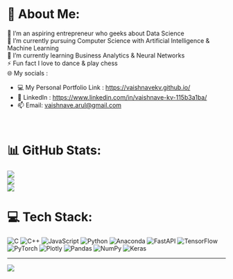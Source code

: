 # 💫 About Me:
🔭 I’m an aspiring entrepreneur who geeks about Data Science<br>💬 I’m currently pursuing Computer Science with Artificial Intelligence & Machine Learning<br>🌱 I’m currently learning Business Analytics & Neural Networks<br>⚡ Fun fact I love to dance & play chess <br> 🌐 My socials : 
  - 💻 My Personal Portfolio Link : https://vaishnavekv.github.io/
  - 🔗 LinkedIn : https://www.linkedin.com/in/vaishnave-kv-115b3a1ba/
  - 📫 Email: vaishnave.arul@gmail.com
<br>


<!--## 🌐 Socials:
[![Instagram](https://img.shields.io/badge/Instagram-%23E4405F.svg?logo=Instagram&logoColor=white)](https://www.instagram.com/vaishnavearul/) [![LinkedIn](https://img.shields.io/badge/LinkedIn-%230077B5.svg?logo=linkedin&logoColor=white)](https://www.linkedin.com/in/vaishnave-kv-115b3a1ba/) -->

# 📊 GitHub Stats:
![](https://github-readme-stats.vercel.app/api?username=vaishnavekv&theme=dracula&hide_border=false&include_all_commits=true&count_private=true)<br/>
![](https://github-readme-streak-stats.herokuapp.com/?user=vaishnavekv&theme=dracula&hide_border=false)<br/>
![](https://github-readme-stats.vercel.app/api/top-langs/?username=vaishnavekv&theme=dracula&hide_border=false&include_all_commits=true&count_private=true&layout=compact)

# 💻 Tech Stack:
![C](https://img.shields.io/badge/c-%2300599C.svg?style=for-the-badge&logo=c&logoColor=white) ![C++](https://img.shields.io/badge/c++-%2300599C.svg?style=for-the-badge&logo=c%2B%2B&logoColor=white) ![JavaScript](https://img.shields.io/badge/javascript-%23323330.svg?style=for-the-badge&logo=javascript&logoColor=%23F7DF1E) ![Python](https://img.shields.io/badge/python-3670A0?style=for-the-badge&logo=python&logoColor=ffdd54) ![Anaconda](https://img.shields.io/badge/Anaconda-%2344A833.svg?style=for-the-badge&logo=anaconda&logoColor=white) ![FastAPI](https://img.shields.io/badge/FastAPI-005571?style=for-the-badge&logo=fastapi) ![TensorFlow](https://img.shields.io/badge/TensorFlow-%23FF6F00.svg?style=for-the-badge&logo=TensorFlow&logoColor=white) ![PyTorch](https://img.shields.io/badge/PyTorch-%23EE4C2C.svg?style=for-the-badge&logo=PyTorch&logoColor=white) ![Plotly](https://img.shields.io/badge/Plotly-%233F4F75.svg?style=for-the-badge&logo=plotly&logoColor=white) ![Pandas](https://img.shields.io/badge/pandas-%23150458.svg?style=for-the-badge&logo=pandas&logoColor=white) ![NumPy](https://img.shields.io/badge/numpy-%23013243.svg?style=for-the-badge&logo=numpy&logoColor=white) ![Keras](https://img.shields.io/badge/Keras-%23D00000.svg?style=for-the-badge&logo=Keras&logoColor=white)


---
[![](https://visitcount.itsvg.in/api?id=vaishnavekv&icon=0&color=0)](https://visitcount.itsvg.in)

<!-- Proudly created with GPRM ( https://gprm.itsvg.in ) -->
